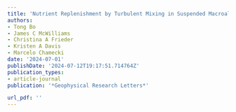 ```yaml
---
title: 'Nutrient Replenishment by Turbulent Mixing in Suspended Macroalgal Farms'
authors:
- Tong Bo
- James C McWilliams
- Christina A Frieder
- Kristen A Davis
- Marcelo Chamecki
date: '2024-07-01'
publishDate: '2024-07-12T19:17:51.714764Z'
publication_types:
- article-journal
publication: '*Geophysical Research Letters*'

url_pdf: ''
---
```

